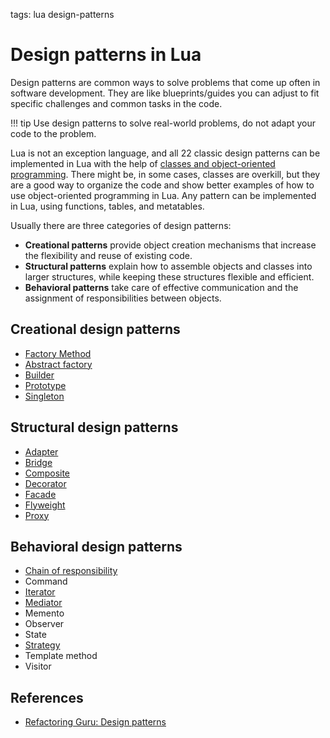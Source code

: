 <!-- Description: List of 22 classical design patterns implemented in Lua programming languages. Learn design patterns in Lua. -->

tags: lua design-patterns

# Design patterns in Lua

Design patterns are common ways to solve problems that come up often in software development.
They are like blueprints/guides you can adjust to fit specific challenges and common tasks in the code.

!!! tip
    Use design patterns to solve real-world problems, do not adapt your code to the problem.

Lua is not an exception language, and all 22 classic design patterns can be implemented in Lua with
the help of [classes and object-oriented programming](/post/object-oriented-programming-in-lua.html).
There might be, in some cases, classes are overkill, but they are a good way to organize the code and show better
examples of how to use object-oriented programming in Lua. Any pattern can be implemented in Lua, using functions,
tables, and metatables.

Usually there are three categories of design patterns:

- **Creational patterns** provide object creation mechanisms that increase the flexibility and
  reuse of existing code.
- **Structural patterns** explain how to assemble objects and classes into larger structures, while keeping these structures flexible and efficient.
- **Behavioral patterns** take care of effective communication and the assignment of responsibilities between objects.

## Creational design patterns

- [Factory Method](/post/design-pattern-factory-method.html)
- [Abstract factory](/post/design-pattern-abstract-factory.html)
- [Builder](/post/design-pattern-builder.html)
- [Prototype](/post/design-pattern-prototype.html)
- [Singleton](/post/design-pattern-singleton.html)

## Structural design patterns

- [Adapter](/post/design-pattern-adapter.html)
- [Bridge](/post/design-pattern-bridge.html)
- [Composite](/post/design-pattern-composite.html)
- [Decorator](/post/design-pattern-decorator.html)
- [Facade](/post/design-pattern-facade.html)
- [Flyweight](/post/design-pattern-flyweight.html)
- [Proxy](/post/design-pattern-proxy.html)

## Behavioral design patterns

- [Chain of responsibility](/post/design-pattern-chain-of-responsibility.html)
- Command
- [Iterator](/post/design-pattern-iterator.html)
- [Mediator](/post/design-pattern-mediator.html)
- Memento
- Observer
- State
- [Strategy](/post/design-pattern-strategy.html)
- Template method
- Visitor

## References

- [Refactoring Guru: Design patterns](https://refactoring.guru/design-patterns/)
